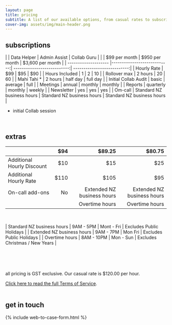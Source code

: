 ```yaml
---
layout: page
title: pricing
subtitle: A list of our available options, from casual rates to subscriptions with extra packages.
cover-img: assets/img/main-header.png 
---
```


## subscriptions

|                      | Data Helper                 | Admin Assist                | Collab Guru                 |
|                      | $99 per month               | $950 per month              | $3,600 per month            |
| -------------------- |----------------------------:| ---------------------------:| ---------------------------:|
| Hourly Rate          | $99                         | $95                         | $90                         |
| Hours Included       | 1                           | 2                           | 10                          |
| Rollover max         | 2 hours                     | 20                          | 60                          |
| Mahi Tahi *          | 2 hours                     | half day                    | full day                    |
| Initial Collab Audit | basic                       | average                     | full                        |
| Meetings             | annual                      | monthly                     | monthly                     |
| Reports              | quarterly                   | monthly                     | weekly                      |
| Newsletter           | yes                         | yes                         | yes                         |
| Om-call              | Standard NZ business hours  | Standard NZ business hours  | Standard NZ business hours  | 

 * initial Collab session
<br/>


## extras

|                            | $94                         | $89.25                      | $80.75                      |
| -------------------------- |----------------------------:| ---------------------------:| ---------------------------:|
| Additional Hourly Discount | $10                         | $15                         | $25                         |
| Additional Hourly Rate     | $110                        | $105                        | $95                         |
| On-call add-ons            | No                          | Extended NZ business hours  | Extended NZ business hours  |
|                            |                             | Overtime hours              | Overtime hours              |

<br/>

| Standard NZ business hours  | 9AM - 5PM  | Mont - Fri | Excludes Public Holidays       |
| Extended NZ business hours  | 9AM - 7PM  | Mon Fri    | Excludes Public Holidays       |
| Overtime hours              | 8AM - 10PM | Mon - Sun  | Excludes Christmas / New Years |

<br/>
<br/>
<br/>

all pricing is GST exclusive.
Our casual rate is $120.00 per hour. 

[Click here to read the full Terms of Service](/termsofservice/).
<br/>
<br/>

## get in touch

{% include web-to-case-form.html %}
<br/>
